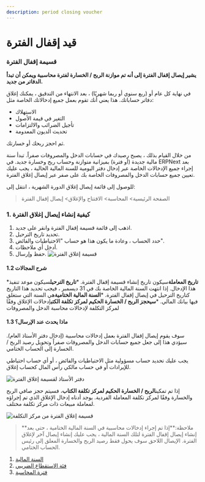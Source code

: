 ```yaml
---
description: period closing voucher
---
```


# قيد إقفال الفترة

### قسيمة إقفال الفترة

**يشير إيصال إقفال الفترة إلى أنه تم موازنة الربح / الخسارة لفترة محاسبية ويمكن أن تبدأ الدفاتر من جديد.**

في نهاية كل عام أو (ربع سنوي أو ربما شهريًا) ، بعد الانتهاء من التدقيق ، يمكنك إغلاق دفاتر حساباتك. هذا يعني أنك تقوم بعمل جميع إدخالاتك الخاصة مثل:

* الاستهلاك
* التغير في قيمة الأصول
* تأجيل الضرائب والالتزامات
* تحديث الديون المعدومة

ثم احجز ربحك أو خسارتك.

من خلال القيام بذلك ، يصبح رصيدك في حسابات الدخل والمصروفات صفراً. تبدأ سنة مالية جديدة (أو فترة) بميزانية متوازنة وحساب ربح وخسارة جديد. في ERPNext بعد إجراء جميع الإدخالات الخاصة عبر إدخال دفتر اليومية للسنة المالية الحالية ، يجب عليك تعيين جميع حسابات الدخل والمصروفات الخاصة بك على صفر عبر إيصال إغلاق الفترة.

للوصول إلى قائمة إيصال إغلاق الدورة الشهرية ، انتقل إلى:

> الصفحة الرئيسية> المحاسبة> الافتتاح والإغلاق> إيصال إقفال الفترة

### 1. كيفية إنشاء إيصال إغلاق الفترة

1. اذهب إلى قائمة قسيمة إقفال الفترة وانقر على جديد.
2. تحديد تاريخ الترحيل.
3. حدد الحساب ، وعادة ما يكون هذا هو حساب "الاحتياطيات والفائض".
4. أدخل أي ملاحظات.
5. حفظ وإرسال. ![قسيمة إغلاق الفترة](https://docs.erpnext.com/files/period-closing-voucher.png)

#### 1.2 شرح المجالات

\***تاريخ المعاملة**سيكون تاريخ إنشاء قسيمة إقفال الفترة. \***تاريخ الترحيل**سيكون موعد تنفيذ هذا الإدخال. إذا انتهت السنة المالية الخاصة بك في 31 ديسمبر ، فيجب تحديد هذا التاريخ كتاريخ الترحيل في إيصال إقفال الفترة. \***السنة المالية الختامية**هي السنة التي ستغلق فيها بيانك المالي. \***سيحجز الربح / الخسارة الحكيم لمركز تكلفة الكتب**إدخالات الإغلاق وفقًا لمركز التكلفة لإدخالات محاسبة الدخل والمصروفات

#### 1.3 ماذا يحدث عند الإرسال؟

سوف يقوم إيصال إقفال الفترة بعمل إدخالات محاسبية (إدخال دفتر الأستاذ العام). سيؤدي هذا إلى جعل جميع حسابات الدخل والمصروفات صفراً وتحويل رصيد الربح / الخسارة إلى الحساب الختامي.

يجب عليك تحديد حساب مسؤولية مثل الاحتياطيات والفائض ، أو أي حساب احتياطي للإيرادات أو في حساب مالكي رأس المال كحساب إغلاق.

![دفتر الأستاذ لقسيمة إغلاق الفترة](https://docs.erpnext.com/files/period-closing-voucher-ledger.png)

إذا تم تمكين**الربح / الخسارة الحكيم لمركز تكلفة الكتاب**، فسيتم حجز صافي الربح والخسارة وفقًا لمركز تكلفة المعاملة الفردية. يوجد أدناه إدخال الإغلاق الذي تم إجراؤه لمعاملة مبيعات ذات مركز تكلفة مختلف.

![قسيمة إغلاق الفترة من مركز التكلفة](https://docs.erpnext.com/files/cost-center-wise-period-closing-voucher.png)

> \*\*ملاحظة:\*\*إذا تم إجراء إدخالات محاسبية في السنة المالية الختامية ، حتى بعد إنشاء إيصال إقفال الفترة لتلك السنة المالية ، يجب عليك إنشاء إيصال آخر لإغلاق الفترة. الإيصال اللاحق سوف يحول فقط رصيد الربح والخسارة المعلق إلى رئيس الحساب الختامي.

1. [السنة المالية](https://docs.erpnext.com/docs/v13/user/manual/en/accounts/fiscal-year)
2. [فئة الاستقطاع الضريبي](https://docs.erpnext.com/docs/v13/user/manual/en/accounts/tax-withholding-category)
3. [فترة المحاسبة](https://docs.erpnext.com/docs/v13/user/manual/en/accounts/accounting-period)
